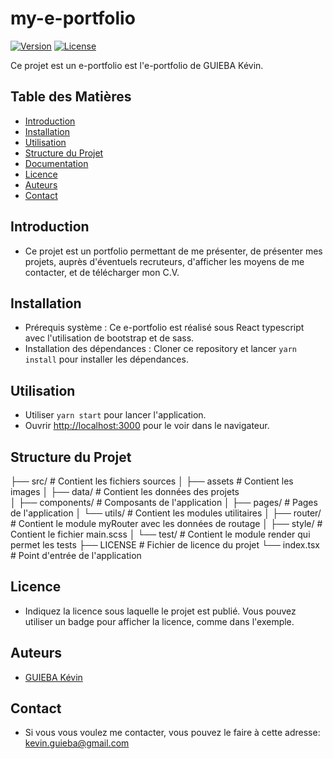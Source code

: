 # my-e-portfolio #

[![Version](https://img.shields.io/badge/version-1.0-blue.svg)](https://github.com/Kguie/my-e-portfolio)
[![License](https://img.shields.io/badge/license-MIT-green.svg)](https://opensource.org/licenses/MIT)

Ce projet est un e-portfolio est l'e-portfolio de GUIEBA Kévin. 

## Table des Matières

- [Introduction](#introduction)
- [Installation](#installation)
- [Utilisation](#utilisation)
- [Structure du Projet](#structure-du-projet)
- [Documentation](#documentation)
- [Licence](#licence)
- [Auteurs](#auteurs)
- [Contact](#contact)

## Introduction

- Ce projet est un portfolio permettant de me présenter, de présenter mes projets, auprès d'éventuels recruteurs, d'afficher les moyens de me contacter, et de télécharger mon C.V.


## Installation

- Prérequis système : Ce e-portfolio est réalisé sous React typescript avec l'utilisation de bootstrap et de sass.
- Installation des dépendances : Cloner ce repository et lancer `yarn install` pour installer les dépendances.

## Utilisation

- Utiliser  `yarn start` pour lancer l'application.
- Ouvrir [http://localhost:3000](http://localhost:3000) pour le  voir dans le navigateur.

## Structure du Projet


├── src/                    # Contient les fichiers sources
│   ├── assets              # Contient les images 
│   ├── data/               # Contient les données des projets  
│   ├── components/         # Composants de l'application
│   ├── pages/              # Pages de l'application
│   └── utils/              # Contient les modules utilitaires
│       ├── router/         # Contient le module myRouter avec les données de routage
│       ├── style/          # Contient le fichier main.scss 
│       └── test/           # Contient le module render qui permet les tests
├── LICENSE                 # Fichier de licence du projet
└── index.tsx               # Point d'entrée de l'application


## Licence

- Indiquez la licence sous laquelle le projet est publié. Vous pouvez utiliser un badge pour afficher la licence, comme dans l'exemple.

## Auteurs

- [GUIEBA Kévin](https://github.com/Kguie/)

## Contact

- Si vous vous voulez me contacter, vous pouvez le faire à cette adresse: kevin.guieba@gmail.com